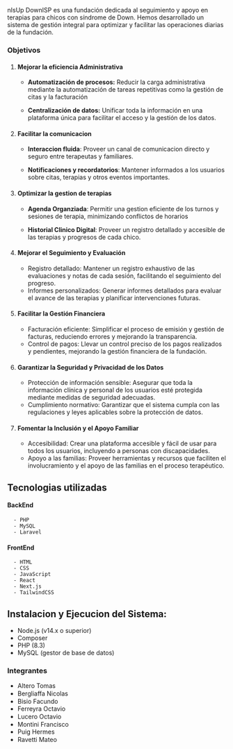 nIsUp
DownISP es una fundación dedicada al seguimiento y apoyo en terapias para chicos con síndrome de Down. Hemos desarrollado un sistema de gestión integral para optimizar y facilitar las operaciones diarias de la fundación.



### Objetivos

1. #### Mejorar la eficiencia Administrativa
    - **Automatización de procesos:** Reducir la carga administrativa mediante la automatización de tareas repetitivas como la gestión de citas y la facturación
    

    - **Centralización de datos:** Unificar toda la información en una plataforma única para facilitar el acceso y la gestión de los datos.    

2. #### Facilitar la comunicacion
    - **Interaccion fluida**: Proveer un canal de comunicacion directo y seguro entre terapeutas y familiares.


    - **Notificaciones y recordatorios**: Mantener informados a los usuarios sobre citas, terapias y otros eventos importantes.

3. #### Optimizar la gestion de terapias 
    - **Agenda Organziada**: Permitir una gestion eficiente de los turnos y sesiones de terapia, minimizando conflictos de horarios

    - **Historial Clinico Digital**: Proveer un registro detallado y accesible de las terapias y progresos de cada chico.

4. #### Mejorar el Seguimiento y Evaluación
    - Registro detallado: Mantener un registro exhaustivo de las evaluaciones y notas de cada sesión, facilitando el seguimiento del progreso.
    - Informes personalizados: Generar informes detallados para evaluar el avance de las terapias y planificar intervenciones futuras.

5. #### Facilitar la Gestión Financiera
    - Facturación eficiente: Simplificar el proceso de emisión y gestión de facturas, reduciendo errores y mejorando la transparencia.
    - Control de pagos: Llevar un control preciso de los pagos realizados y pendientes, mejorando la gestión financiera de la fundación.

6. #### Garantizar la Seguridad y Privacidad de los Datos
    - Protección de información sensible: Asegurar que toda la información clínica y personal de los usuarios esté protegida mediante medidas de seguridad adecuadas.
    - Cumplimiento normativo: Garantizar que el sistema cumpla con las regulaciones y leyes aplicables sobre la protección de datos.

7. #### Fomentar la Inclusión y el Apoyo Familiar
    - Accesibilidad: Crear una plataforma accesible y fácil de usar para todos los usuarios, incluyendo a personas con discapacidades.
    - Apoyo a las familias: Proveer herramientas y recursos que faciliten el involucramiento y el apoyo de las familias en el proceso terapéutico.


## Tecnologias utilizadas
#### BackEnd
      - PHP
      - MySQL
      - Laravel

#### FrontEnd
      - HTML
      - CSS
      - JavaScript
      - React
      - Next.js
      - TailwindCSS


## Instalacion y Ejecucion del Sistema:
  - Node.js (v14.x o superior)
  - Composer
  - PHP (8.3)
  - MySQL (gestor de base de datos)
  


### Integrantes 

- Altero Tomas <a href="#"><img align="center" src="https://raw.githubusercontent.com/rahuldkjain/github-profile-readme-generator/master/src/images/icons/Social/linked-in-alt.svg" height="15" width="30"/></a>
- Bergliaffa Nicolas <a href="#"><img align="center" src="https://raw.githubusercontent.com/rahuldkjain/github-profile-readme-generator/master/src/images/icons/Social/linked-in-alt.svg" height="15" width="30"/></a>
- Bisio Facundo <a href="#"><img align="center" src="https://raw.githubusercontent.com/rahuldkjain/github-profile-readme-generator/master/src/images/icons/Social/linked-in-alt.svg"  height="15" width="30"/></a>
- Ferreyra Octavio <a href="#"><img align="center" src="https://raw.githubusercontent.com/rahuldkjain/github-profile-readme-generator/master/src/images/icons/Social/linked-in-alt.svg"  height="15" width="30"/></a>
- Lucero Octavio <a href="#"><img align="center" src="https://raw.githubusercontent.com/rahuldkjain/github-profile-readme-generator/master/src/images/icons/Social/linked-in-alt.svg"  height="15" width="30"/></a>
- Montini Francisco <a href="#"><img align="center" src="https://raw.githubusercontent.com/rahuldkjain/github-profile-readme-generator/master/src/images/icons/Social/linked-in-alt.svg"  height="15" width="30"/></a>
- Puig Hermes <a href="#"><img align="center" src="https://raw.githubusercontent.com/rahuldkjain/github-profile-readme-generator/master/src/images/icons/Social/linked-in-alt.svg"  height="15" width="30"/></a>
- Ravetti Mateo <a href="#"><img align="center" src="https://raw.githubusercontent.com/rahuldkjain/github-profile-readme-generator/master/src/images/icons/Social/linked-in-alt.svg"  height="15" width="30"/></a>
